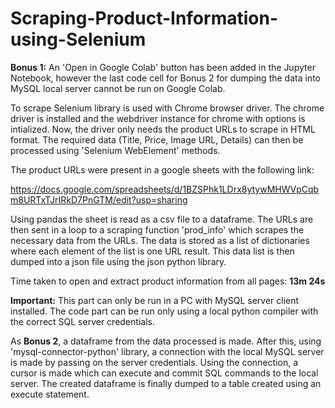 # Scraping-Product-Information-using-Selenium
**Bonus 1:** An 'Open in Google Colab' button has been added in the Jupyter Notebook, however the last code cell for Bonus 2 for dumping the data into MySQL local server cannot be run on Google Colab.

To scrape Selenium library is used with Chrome browser driver. The chrome driver is installed and the webdriver instance for chrome with options is intialized. Now, the driver only needs the product URLs to scrape in HTML format. The required data (Title, Price, Image URL, Details) can then be processed using 'Selenium WebElement' methods.

The product URLs were present in a google sheets with the following link:

https://docs.google.com/spreadsheets/d/1BZSPhk1LDrx8ytywMHWVpCqbm8URTxTJrIRkD7PnGTM/edit?usp=sharing

Using pandas the sheet is read as a csv file to a dataframe. The URLs are then sent in a loop  to a scraping function 'prod_info' which scrapes the necessary data from the URLs. The data is stored as a list of dictionaries where each element of the list is one URL result. This data list is then dumped into a json file using the json python library.

Time taken to open and extract product information from all pages: **13m 24s**


**Important:** This part can only be run in a PC with MySQL server client installed. The code part can be run only using a local python compiler with the correct SQL server credentials.

As **Bonus 2**, a dataframe from the data processed is made. After this, using 'mysql-connector-python' library, a connection with the local MySQL server is made by passing on the server credentials. Using the connection, a cursor is made which can execute and commit SQL commands to the local server. The created dataframe is finally dumped to a table created using an execute statement.
